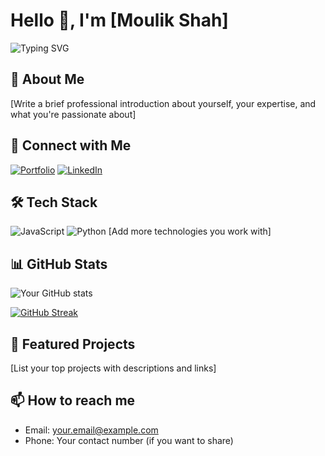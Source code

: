 # Hello 👋, I'm [Moulik Shah]

![Typing SVG](https://readme-typing-svg.herokuapp.com?font=Fira+Code&pause=1000&width=435&lines=Developer+%7C+Your+Role+%7C+Your+Specialty)

## 🚀 About Me
[Write a brief professional introduction about yourself, your expertise, and what you're passionate about]

## 🔗 Connect with Me
[![Portfolio](https://img.shields.io/badge/Portfolio-000000?style=for-the-badge&logo=About.me&logoColor=white)](https://moulikshah.vercel.app/)
[![LinkedIn](https://img.shields.io/badge/LinkedIn-0077B5?style=for-the-badge&logo=linkedin&logoColor=white)](https://www.linkedin.com/in/moulik-shah/)

## 🛠️ Tech Stack
![JavaScript](https://img.shields.io/badge/JavaScript-F7DF1E?style=for-the-badge&logo=javascript&logoColor=black)
![Python](https://img.shields.io/badge/Python-3776AB?style=for-the-badge&logo=python&logoColor=white)
[Add more technologies you work with]

## 📊 GitHub Stats
![Your GitHub stats](https://github-readme-stats.vercel.app/api?username=your-username&show_icons=true&theme=radical)

[![GitHub Streak](https://github-readme-streak-stats.herokuapp.com/?user=your-username&theme=radical)](https://git.io/streak-stats)

## 🎯 Featured Projects
[List your top projects with descriptions and links]

## 📫 How to reach me
- Email: your.email@example.com
- Phone: Your contact number (if you want to share)
